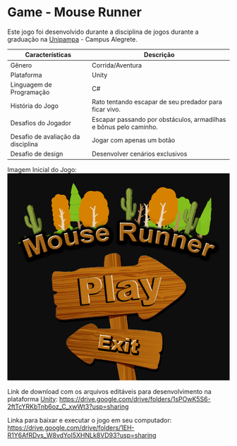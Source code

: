 # Game - Mouse Runner 

Este jogo foi desenvolvido durante a disciplina de jogos durante a graduação na <a href='http://novoportal.unipampa.edu.br/novoportal/'>Unipampa</a> - Campus Alegrete.

Características                     | Descrição
---------------                     | -----------
Gênero                              | Corrida/Aventura 
Plataforma                          | Unity
Linguagem de Programação            | C#
História do Jogo                    | Rato tentando escapar de seu predador para ficar vivo.
Desafios do Jogador                 | Escapar passando por obstáculos, armadilhas e bônus pelo caminho.
Desafio de avaliação da disciplina  | Jogar com apenas um botão
Desafio de design                   | Desenvolver cenários exclusivos

Imagem Inicial do Jogo:
<img src="/tela_inicio.png" alt="Jogo Mouse Runner"/>


Link de download com os arquivos editáveis para desenvolvimento na plataforma <a href='https://unity.com'>Unity</a>: 
https://drive.google.com/drive/folders/1sPOwK5S6-2ftTcYRKbTnb6oz_C_xwWt3?usp=sharing

Linka para baixar e executar o jogo em seu computador:
https://drive.google.com/drive/folders/1EH-R1Y6AfRDvs_W8vdYoI5XHNLk8VD93?usp=sharing
